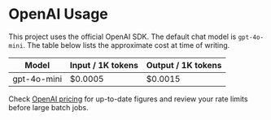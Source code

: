 # OpenAI Usage

This project uses the official OpenAI SDK. The default chat model is `gpt-4o-mini`. The table below lists the approximate cost at time of writing.

| Model       | Input / 1K tokens | Output / 1K tokens |
| ----------- | ----------------- | ------------------ |
| gpt-4o-mini | $0.0005           | $0.0015            |

Check [OpenAI pricing](https://openai.com/pricing) for up-to-date figures and review your rate limits before large batch jobs.
